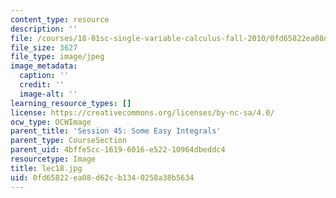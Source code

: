 ```yaml
---
content_type: resource
description: ''
file: /courses/18-01sc-single-variable-calculus-fall-2010/0fd65822ea08d62cb1340258a38b5634_lec18.jpg
file_size: 3627
file_type: image/jpeg
image_metadata:
  caption: ''
  credit: ''
  image-alt: ''
learning_resource_types: []
license: https://creativecommons.org/licenses/by-nc-sa/4.0/
ocw_type: OCWImage
parent_title: 'Session 45: Some Easy Integrals'
parent_type: CourseSection
parent_uid: 4bffe5cc-1619-6016-e522-10964dbeddc4
resourcetype: Image
title: lec18.jpg
uid: 0fd65822-ea08-d62c-b134-0258a38b5634
---
```

